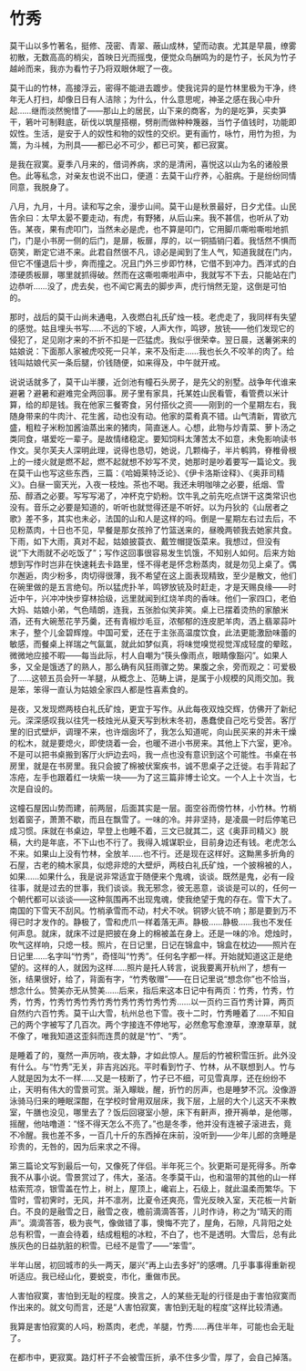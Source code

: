    

# 竹秀

莫干山以多竹著名，挺修、茂密、青翠、蔽山成林，望而动衷。尤其是早晨，缭雾初散，无数高高的梢尖，首映日光而摇曳，便觉众鸟酬鸣为的是竹子，长风为竹子越岭而来，我亦为看竹子乃将双眼休眠了一夜。

莫干山的竹林，高接浮云，密得不能进去踱步。使我诧异的是竹林里极为干净，终年无人打扫，却像日日有人洁除；为什么，什么意思呢，神圣之感在我心中升起……继而淡然惋惜了——那山上的居民，山下来的商客，为的是吃笋，买卖笋干，箬叶可制鞋底，斫伐以筑屋搭棚，劈削而做种种篾器，当竹子值钱时，功能即奴性。生活，是安于人的奴性和物的奴性的交织。更有画竹，咏竹，用竹为担，为篙，为斗械，为刑具——都已必不可少，都已可笑，都已寂寞。

是我在寂寞。夏季八月来的，借词养病，求的是清闲，喜悦这以山为名的诸般景色。此等私念，对亲友也说不出口，便道：去莫干山疗养，心脏病。于是纷纷同情同意，我脱身了。

八月，九月，十月。读和写之余，漫步山间。莫干山是秋景最好，日夕尤佳。山民告余曰：太早太晏不要走动，有虎，有野猪，从后山来。我不甚信，也听从了劝告。某夜，果有虎叩门，当然未必是虎，也不算是叩门，它用脚爪嘶啦嘶啦地抓门，门是小书房一侧的后门，是扉，板扉，厚的，以一铜插销闩着。我恬然不惧而窃笑，断定它进不来。此君自然很不凡，谅必是闻到了生人气，知道我就在门内，但它不懂退后十步，奔而撞之。况且门外三步即竹林，它借不到冲力。西洋式的白漆硬质板扉，哪里就抓得破。然而在这嘶啦嘶啦声中，我就写不下去，只能站在门边恭听……没了，虎去矣，也不闻它离去的脚步声，虎行悄然无跫，这倒是可怕的。

那时，战后的莫干山尚未通电，入夜燃白礼氏矿烛一枝。老虎走了，我同样有失望的感觉。姑且埋头书写……不远的下坡，人声大作，鸣锣，放铳——他们发现它的侵犯了，足见刚才来的不折不扣是一匹猛虎。我似乎很荣幸。翌日晨，送薯粥来的姑娘说：下面那人家被虎咬死一只羊，来不及衔走……我也长久不咬羊的肉了。给钱叫姑娘代买一条后腿，价钱随便，如来得及，中午就开戒。

说说话就多了，莫干山半腰，近剑池有幢石头房子，是先父的别墅。战争年代谁来避暑？避暑和避难完全两回事。房子里有家具，托某姓山民看管，看管费以米计算，给的却是钱。我在他家三餐寄食，另付搭伙之资——刚到的一个星期左右，我随身带来的牛肉汁、花生酱，动也没有动。他家的菜肴真不错。山气清新，胃欲亢盛，粗粒子米粉加酱油蒸出来的猪肉，简直迷人。心想，此物与炒青菜、萝卜汤之类同食，堪爱吃一辈子。是故情绪稳定。要知饲料太薄苦太不如意，未免影响读书作文。吴尔芙夫人深明此理，说得也恳切，她说，几颗梅子，半片鹌鹑，脊椎骨根上的一缕火就是燃不起，燃不起就想不妙写不灵，她那时是吵着要写一篇论文。我在莫干山也写这些东西，三篇：《哈姆莱特泛论》、《伊卡洛斯诠释》、《奥菲司精义》。白昼一窗天光，入夜一枝烛。茶也不喝。我还未明咖啡之必要，纸烟、雪茄、醇酒之必要。写写写渴了，冲杯克宁奶粉。饮牛乳之前先吃点饼干这类常识也没有。音乐之必要是知道的，听听也就觉得还是不听好。以为丹狄的《山居者之歌》差不多，其实也未必，法国的山和人是这样的吗。倒是一星期左右过去后，不见粉蒸肉，十日也不见，早餐是那女孩拎了竹篮送来的，昼晚两顿我去她家共食。下雨，如下大雨，真对不起，姑娘披蓑衣、戴笠帽提饭菜来。我想过，但没有说“下大雨就不必吃饭了”；写作这回事很容易发生饥饿，不知别人如何。后来方始想到写作时岂非在快速耗去卡路里，怪不得老是怀念粉蒸肉，就是勿见上桌了。偶尔邂逅，肉少粉多，肉切得很薄，我不希望在这上面表现精致，至少是散文，他们在碗里做的是五言绝句。所以猛虎扑羊，鸣锣放铳及时赶走，才是天赐良缘——时近中午，兴冲冲快步穿林拾级，远里就闻到红烧羊肉的香味。他们一家四口，老伯大妈、姑娘小弟，气色晴朗，连我，五张脸似笑非笑。桌上已摆着烫热的家酿米酒，还有大碗葱花芋艿羹，还有青椒炒毛豆，浓郁郁的连皮肥羊肉，洒上翡翠蒜叶末子，整个儿金碧辉煌。中国可爱，还在于主张高温度饮食，此法更能激励味蕾的敏感，而餐桌上祥瑞之气氤氲，就此如梦似真，将味觉嗅觉视觉浑成轻度的晕眩，微微地应接不暇——每当此际，村人自嘲为“筷头像雨点，眼睛像豁闪”。如果人多，又全是饿透了的熟人，那么确有风狂雨骤之势。果腹之余，旁而观之：可爱极了……这顿五员会歼一羊腿，从概念上、范畴上讲，是属于小规模的风雨交加。我是笨，笨得一直认为姑娘全家四人都是性喜素食的。

是夜，又发现燃两枝白礼氏矿烛，更宜于写作。从此每夜双烛交辉，仿佛开了新纪元。深深感叹我以往凭一枝烛光从夏天写到秋末冬初，愚蠢使自己吃亏受苦。客厅里的旧式壁炉，调理不来，也许烟囱坏了，我怎么知道呢，向山民买来的并未干燥的松木，就是要熄火，即使烧着一会，也暖不进小书房来。其他上下六室，更冷。不是可以把书桌搬到客厅火炉边去吗，我一点也没有意识到这个可能性。书桌在书房里，就是在书房里。我只会披了棉被伏案疾书，诚不思桌子之迁徙。右手背起了冻疮，左手也跟着红一块紫一块——为了这三篇非博士论文。一个人上十次当，七次是自设的。

这幢石屋因山势而建，前两层，后面其实是一层。面空谷而傍竹林，小竹林。竹梢划着窗子，萧萧不歇，而且在飘雪了。一味的冷。并非坚持，是凌晨一时后停笔已成习惯。床就在书桌边，早登上也睡不着，三文已就其二，这《奥菲司精义》脱稿，大约是年底，不下山也不行了。我得入城谋职业，目前身边还有钱。老虎怎么不来。如果山上没有竹林，全放羊……也不行。还是现在这样好。这黝黑多折角的石屋，古老的楠木家具，似熄非熄的大壁炉，两枝白礼氏矿烛，一个披棉被的人，如果……如果什么，我是说非常适宜于随便来个鬼魂，谈谈。既然是鬼，必有一段往事，就是过去的世事，我们谈谈。我无邪念，彼无恶意，谈谈是可以的，任何一个朝代都可以谈谈——这种氛围再不出现鬼魂，使我绝望于鬼的存在。雪下大了。南国的下雪天不刮风。竹梢承雪而不动，村犬不吠。铜锣火铳不响；那是要到万不得已时才发作的。静极了，雪和虎爪一样着落无声。静极……静极……我也不发任何声息。就床，就床不过是把披在身上的棉被盖在身上。还是一味的冷。熄烛时，吹气这样响，只熄一枝。照片，在日记里，日记在锦盒中，锦盒在枕边——照片在日记里……名字叫“竹秀”，奇怪叫“竹秀”。任何名字都一样。开始就知道这正是绝望的。这样的人，就因为这样……照片是托人转言，说我要离开杭州了，想有一张，结果很好，给了，背面有字，“竹秀敬赠”——在日记里说“想念你”也不恰当，想念什么。赞美亦无从赞美……后来，指后来这本日记中有两页：竹秀，竹秀，竹秀，竹秀，竹秀竹秀竹秀竹秀竹秀竹秀竹秀竹秀……以一页约三百竹秀计算，两页自然约六百竹秀。莫干山大雪，杭州总也下雪。夜十二时，竹秀睡着了……不知自己的两个字被写了几百次。两个字接连不停地写，必然愈写愈潦草，潦潦草草，就不像了，唯我知道这歪斜而连贯的就是“竹”、“秀”。

是睡着了的，戛然一声厉响，夜太静，才如此惊人。屋后的竹被积雪压折。此外没有什么。与“竹秀”无关，非吉兆凶兆。平时看到竹子、竹林，从不联想到人。竹与人就是因为太不一样……又是一枝断了，竹子已不细，可见雪真厚，还在纷纷不止，天明有伟大的雪景可赏。渐入矇眬，醒，折竹的厉声，也是睡梦不沉。没像游泳骑马归来的睡眠深酣，在学校时曾用双层床，我下层，上层的大个儿这天不来教室，午膳也没见，哪里去了？饭后回寝室小憩，床下有鼾声，撩开褥单，是他哪，摇醒，他咕噜道：“怪不得天怎么不亮了。”也是冬季，他并没有连被子滚进去，竟不冷醒。我也差不多，一百几十斤的东西掉在床前，没听到——少年儿郎的贪睡是珍贵的，无咎的，因为后来求之不得。

第三篇论文写到最后一句，又像死了伴侣。半年死三个。狄更斯可是死得多。所幸我不从事小说。雪景赏过了，伟大，圣洁。冬季莫干山，也和温带的其他的山一样枯索荒凉，银雪盖在竹上，树上，屋顶上，巉岩上，石级上，就此温柔而繁华。下雪时，雪初霁时，无风，并不凛冽，比夏令还爽亮，雪光反映入室，天花板一片新白。不良的是融雪之日，融雪之夜，檐前滴滴答答，儿时作诗，称之为“晴天的雨声”。滴滴答答，极为丧气，像做错了事，懊悔不完了，屋角，石隙，凡背阳之处总有积雪，一直会待着，结成粗粗的冰粒，不白了，也不是透明。大雪后，总有此族灰色的日益肮脏的积雪。已经不是雪了——“笨雪”。

半年山居，初回城市的头一两天，屡兴“再上山去多好”的感喟。几乎事事得重新视听适应。我已经山化，要蜕变，市化，重做市民。

人害怕寂寞，害怕到无耻的程度。换言之，人的某些无耻的行径是由于害怕寂寞而作出来的。就文句而言，还是“人害怕寂寞，害怕到无耻的程度”这样比较清通。

我算是害怕寂寞的人吗，粉蒸肉，老虎，羊腿，竹秀……再住半年，可能也会无耻了。

在都市中，更寂寞。路灯杆子不会被雪压折，承不住多少雪，厚了，会自己掉落。